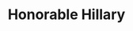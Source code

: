 ---
pid: ch714
title: Honorable Hillary
location_transcription: near the gayborhood
coordinates: "[-75.162186372316, 39.947927480154]"
zipcode: '76021'
gen_neighborhood: 
neighborhood: 
outside_phl: 'Bedford TX '
age: '48'
age_range: 40-49
instagram: 
image_file_name: ch_714.jpg
proposal_transcription: |-
  Hillary Rodham Clinton - the person who has received the most votes for President ever
  I'm with her.
topic: Person,Politics,Women
topic_summary: 0, 0, 0
type: Other No Form
keywords_other: 
credit: Andy Reed
image_labels: 
twitter: 
facebook: 
permalink: "/monuments/ch714/"
layout: item-page
---